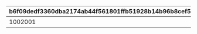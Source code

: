|b6f09dedf3360dba2174ab44f561801ffb51928b14b96b8cef5cefbef83d6252|7dfe5ef528165794f6f59329d0954905ca1d122a89eb6396aa919a5402f598df|965c1a3be1c659c7dbd72a2edaa2306b5726079b295a4408d141c83058a20cc5|f4321e493ad68a7453aef72e610c877b36223b81195236decafbbab9f52409ea|b9e03d4e087ab303bc5a6d59eacbcae4e8e8f6c05d31f16517c292767fe24a0a|6212b404fe0563b9ea0e9e97ef1aae4a304e1f82d69106ab2b13a163b853a2fd|8557ddda25d0740aa97a685f70564c28c74a82807e6f0e84dfd4ce11bff640da|9fe58918bfd83c6567a0e16b0857ee18c3094752876e38295ca5784f6103e3c6|88f54d02af0670577ba42a01e23d985a950bc766b73f179bf84150e1e53db109|c370db6b2f6b9a896089ae83e8660183e209699de0a844139dc331812119b84b|f812e2df005bc0b1ecc1b865067293a852666b01b627539f3c86074d18ecb3b7|
| --- | --- | --- | --- | --- | --- | --- | --- | --- | --- | --- |
|1002001|90|800100211|100586|0|0|810020011|bgm_M17_02|謎の円盤来襲！|100585|bgm_M17|